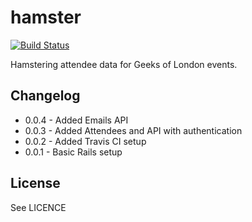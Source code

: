 # hamster

[![Build Status](https://secure.travis-ci.org/geeksoflondon/hamster.png?branch=master)](http://travis-ci.org/geeksoflondon/hamster)

Hamstering attendee data for Geeks of London events.

## Changelog

* 0.0.4 - Added Emails API
* 0.0.3 - Added Attendees and API with authentication
* 0.0.2 - Added Travis CI setup
* 0.0.1 - Basic Rails setup

## License

See LICENCE

